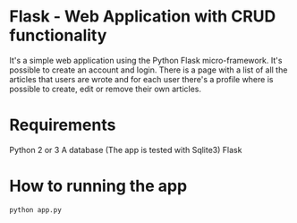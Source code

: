 # Flask - Web Application with CRUD functionality
 It's a simple web application using the Python Flask micro-framework. It's possible to create an account and login.
 There is a page with a list of all the articles that users are wrote and for each user there's a profile where is possible to create, edit or remove their own articles.

# Requirements
 Python 2 or 3
 A database (The app is tested with Sqlite3)
 Flask

# How to running the app
 ```
 python app.py
 ```